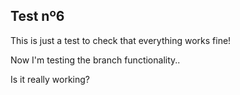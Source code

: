 ## Test nº6

This is just a test to check that everything works fine!

Now I'm testing the branch functionality..

Is it really working?